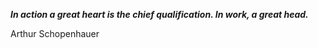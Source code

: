 _**In action a great heart is the chief qualification. In work, a great head.**_

Arthur Schopenhauer